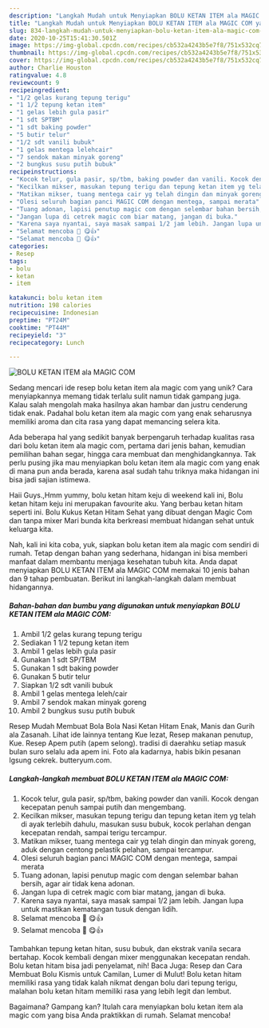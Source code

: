 ```yaml
---
description: "Langkah Mudah untuk Menyiapkan BOLU KETAN ITEM ala MAGIC COM yang Menggugah Selera"
title: "Langkah Mudah untuk Menyiapkan BOLU KETAN ITEM ala MAGIC COM yang Menggugah Selera"
slug: 834-langkah-mudah-untuk-menyiapkan-bolu-ketan-item-ala-magic-com-yang-menggugah-selera
date: 2020-10-25T15:41:30.501Z
image: https://img-global.cpcdn.com/recipes/cb532a4243b5e7f8/751x532cq70/bolu-ketan-item-ala-magic-com-foto-resep-utama.jpg
thumbnail: https://img-global.cpcdn.com/recipes/cb532a4243b5e7f8/751x532cq70/bolu-ketan-item-ala-magic-com-foto-resep-utama.jpg
cover: https://img-global.cpcdn.com/recipes/cb532a4243b5e7f8/751x532cq70/bolu-ketan-item-ala-magic-com-foto-resep-utama.jpg
author: Charlie Houston
ratingvalue: 4.8
reviewcount: 9
recipeingredient:
- "1/2 gelas kurang tepung terigu"
- "1 1/2 tepung ketan item"
- "1 gelas lebih gula pasir"
- "1 sdt SPTBM"
- "1 sdt baking powder"
- "5 butir telur"
- "1/2 sdt vanili bubuk"
- "1 gelas mentega lelehcair"
- "7 sendok makan minyak goreng"
- "2 bungkus susu putih bubuk"
recipeinstructions:
- "Kocok telur, gula pasir, sp/tbm, baking powder dan vanili. Kocok dengan kecepatan penuh sampai putih dan mengembang."
- "Kecilkan mikser, masukan tepung terigu dan tepung ketan item yg telah di ayak terlebih dahulu, masukan susu bubuk, kocok perlahan dengan kecepatan rendah, sampai terigu tercampur."
- "Matikan mikser, tuang mentega cair yg telah dingin dan minyak goreng, aduk dengan centong pelastik pelahan, sampai tercampur."
- "Olesi seluruh bagian panci MAGIC COM dengan mentega, sampai merata"
- "Tuang adonan, lapisi penutup magic com dengan selembar bahan bersih, agar air tidak kena adonan."
- "Jangan lupa di cetrek magic com biar matang, jangan di buka."
- "Karena saya nyantai, saya masak sampai 1/2 jam lebih. Jangan lupa untuk mastikan kematangan tusuk dengan lidih."
- "Selamat mencoba 🍪 😋👍"
- "Selamat mencoba 🍪 😋👍"
categories:
- Resep
tags:
- bolu
- ketan
- item

katakunci: bolu ketan item 
nutrition: 198 calories
recipecuisine: Indonesian
preptime: "PT24M"
cooktime: "PT44M"
recipeyield: "3"
recipecategory: Lunch

---
```



![BOLU KETAN ITEM ala MAGIC COM](https://img-global.cpcdn.com/recipes/cb532a4243b5e7f8/751x532cq70/bolu-ketan-item-ala-magic-com-foto-resep-utama.jpg)

Sedang mencari ide resep bolu ketan item ala magic com yang unik? Cara menyiapkannya memang tidak terlalu sulit namun tidak gampang juga. Kalau salah mengolah maka hasilnya akan hambar dan justru cenderung tidak enak. Padahal bolu ketan item ala magic com yang enak seharusnya memiliki aroma dan cita rasa yang dapat memancing selera kita.

Ada beberapa hal yang sedikit banyak berpengaruh terhadap kualitas rasa dari bolu ketan item ala magic com, pertama dari jenis bahan, kemudian pemilihan bahan segar, hingga cara membuat dan menghidangkannya. Tak perlu pusing jika mau menyiapkan bolu ketan item ala magic com yang enak di mana pun anda berada, karena asal sudah tahu triknya maka hidangan ini bisa jadi sajian istimewa.

Haii Guys.,Hmm yummy, bolu ketan hitam keju di weekend kali ini, Bolu ketan hitam keju ini merupakan favourite aku. Yang berbau ketan hitam seperti ini. Bolu Kukus Ketan Hitam Sehat yang dibuat dengan Magic Com dan tanpa mixer Mari bunda kita berkreasi membuat hidangan sehat untuk keluarga kita.


Nah, kali ini kita coba, yuk, siapkan bolu ketan item ala magic com sendiri di rumah. Tetap dengan bahan yang sederhana, hidangan ini bisa memberi manfaat dalam membantu menjaga kesehatan tubuh kita. Anda dapat menyiapkan BOLU KETAN ITEM ala MAGIC COM memakai 10 jenis bahan dan 9 tahap pembuatan. Berikut ini langkah-langkah dalam membuat hidangannya.

<!--inarticleads1-->

##### Bahan-bahan dan bumbu yang digunakan untuk menyiapkan BOLU KETAN ITEM ala MAGIC COM:

1. Ambil 1/2 gelas kurang tepung terigu
1. Sediakan 1 1/2 tepung ketan item
1. Ambil 1 gelas lebih gula pasir
1. Gunakan 1 sdt SP/TBM
1. Gunakan 1 sdt baking powder
1. Gunakan 5 butir telur
1. Siapkan 1/2 sdt vanili bubuk
1. Ambil 1 gelas mentega leleh/cair
1. Ambil 7 sendok makan minyak goreng
1. Ambil 2 bungkus susu putih bubuk


Resep Mudah Membuat Bola Bola Nasi Ketan Hitam Enak, Manis dan Gurih ala Zasanah. Lihat ide lainnya tentang Kue lezat, Resep makanan penutup, Kue. Resep Apem putih (apem selong). tradisi di daerahku setiap masuk bulan suro selalu ada apem ini. Foto ala kadarnya, habis bikin pesanan lgsung cekrek. butteryum.com. 

<!--inarticleads2-->

##### Langkah-langkah membuat BOLU KETAN ITEM ala MAGIC COM:

1. Kocok telur, gula pasir, sp/tbm, baking powder dan vanili. Kocok dengan kecepatan penuh sampai putih dan mengembang.
1. Kecilkan mikser, masukan tepung terigu dan tepung ketan item yg telah di ayak terlebih dahulu, masukan susu bubuk, kocok perlahan dengan kecepatan rendah, sampai terigu tercampur.
1. Matikan mikser, tuang mentega cair yg telah dingin dan minyak goreng, aduk dengan centong pelastik pelahan, sampai tercampur.
1. Olesi seluruh bagian panci MAGIC COM dengan mentega, sampai merata
1. Tuang adonan, lapisi penutup magic com dengan selembar bahan bersih, agar air tidak kena adonan.
1. Jangan lupa di cetrek magic com biar matang, jangan di buka.
1. Karena saya nyantai, saya masak sampai 1/2 jam lebih. Jangan lupa untuk mastikan kematangan tusuk dengan lidih.
1. Selamat mencoba 🍪 😋👍
1. Selamat mencoba 🍪 😋👍


Tambahkan tepung ketan hitan, susu bubuk, dan ekstrak vanila secara bertahap. Kocok kembali dengan mixer menggunakan kecepatan rendah. Bolu ketan hitam bisa jadi penyelamat, nih! Baca Juga: Resep dan Cara Membuat Bolu Kismis untuk Camilan, Lumer di Mulut! Bolu ketan hitam memiliki rasa yang tidak kalah nikmat dengan bolu dari tepung terigu, malahan bolu ketan hitam memiliki rasa yang lebih legit dan lembut. 

Bagaimana? Gampang kan? Itulah cara menyiapkan bolu ketan item ala magic com yang bisa Anda praktikkan di rumah. Selamat mencoba!
